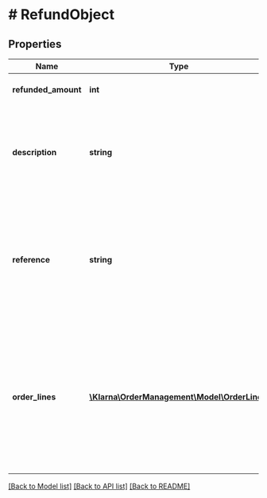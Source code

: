 # # RefundObject

## Properties

Name | Type | Description | Notes
------------ | ------------- | ------------- | -------------
**refunded_amount** | **int** | Refunded amount in minor units. |
**description** | **string** | Description of the refund shown to the customer. Max length is 255 characters. | [optional]
**reference** | **string** | Internal reference to the refund. This will be included in the settlement files. Max length is 255 characters. | [optional]
**order_lines** | [**\Klarna\OrderManagement\Model\OrderLine[]**](OrderLine.md) | Order lines for the refund shown to the customer. Optional but increases the customer experience. Maximum 1000 order lines. | [optional]

[[Back to Model list]](../../README.md#models) [[Back to API list]](../../README.md#endpoints) [[Back to README]](../../README.md)
